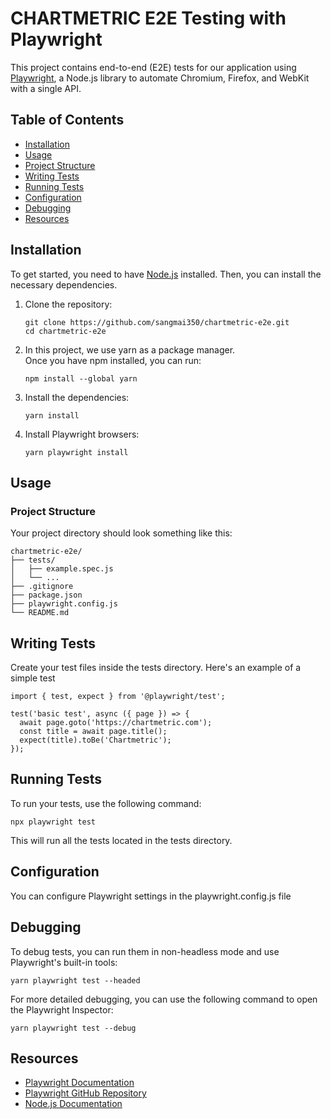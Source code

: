 # CHARTMETRIC E2E Testing with Playwright

This project contains end-to-end (E2E) tests for our application using [Playwright](https://playwright.dev/), a Node.js library to automate Chromium, Firefox, and WebKit with a single API.

## Table of Contents
- [Installation](#installation)
- [Usage](#usage)
- [Project Structure](#project-structure)
- [Writing Tests](#writing-tests)
- [Running Tests](#running-tests)
- [Configuration](#configuration)
- [Debugging](#debugging)
- [Resources](#resources)

## Installation

To get started, you need to have [Node.js](https://nodejs.org/) installed. Then, you can install the necessary dependencies.

1. Clone the repository:
   ``` 
   git clone https://github.com/sangmai350/chartmetric-e2e.git
   cd chartmetric-e2e
   ```

2. In this project, we use yarn as a package manager.
    <br>
   Once you have npm installed, you can run:
    ```
    npm install --global yarn
    ```

3. Install the dependencies:
    ```
    yarn install
    ```

4. Install Playwright browsers:
    ```
    yarn playwright install
    ```

## Usage
### Project Structure
Your project directory should look something like this:
```
chartmetric-e2e/
├── tests/
│   ├── example.spec.js
│   └── ...
├── .gitignore
├── package.json
├── playwright.config.js
└── README.md
```

## Writing Tests
Create your test files inside the tests directory. Here's an example of a simple test 
```
import { test, expect } from '@playwright/test';

test('basic test', async ({ page }) => {
  await page.goto('https://chartmetric.com');
  const title = await page.title();
  expect(title).toBe('Chartmetric');
});
```

## Running Tests
To run your tests, use the following command:
```
npx playwright test
```
This will run all the tests located in the tests directory.

## Configuration
You can configure Playwright settings in the playwright.config.js file

## Debugging
To debug tests, you can run them in non-headless mode and use Playwright's built-in tools:
```
yarn playwright test --headed
```
For more detailed debugging, you can use the following command to open the Playwright Inspector:
```
yarn playwright test --debug
```

## Resources
- [Playwright Documentation](https://playwright.dev/docs/intro)
- [Playwright GitHub Repository](https://github.com/microsoft/playwright)
- [Node.js Documentation](https://nodejs.org/docs/latest/api/)








